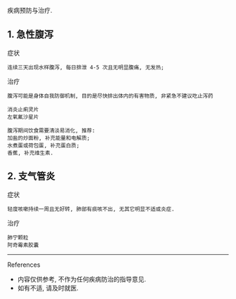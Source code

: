 疾病预防与治疗.

## 1. 急性腹泻

症状

```
连续三天出现水样腹泻, 每日排泄 4-5 次且无明显腹痛, 无发热;
```

治疗

```
腹泻可能是身体自我防御机制, 目的是尽快排出体内的有害物质, 非紧急不建议吃止泻药

消炎止痢灵片
左氧氟沙星片

腹泻期间饮食需要清淡易消化, 推荐:
加盐的炒面粉, 补充能量和电解质;
水煮蛋或荷包蛋, 补充蛋白质;
香蕉, 补充维生素.
```

## 2. 支气管炎

症状

```
轻度咳嗽持续一周且无好转, 肺部有痰咳不出, 无其它明显不适或炎症.
```

治疗

```
肺宁颗粒
阿奇霉素胶囊
```

---

References

- 内容仅供参考, 不作为任何疾病防治的指导意见.
- 如有不适, 请及时就医.

